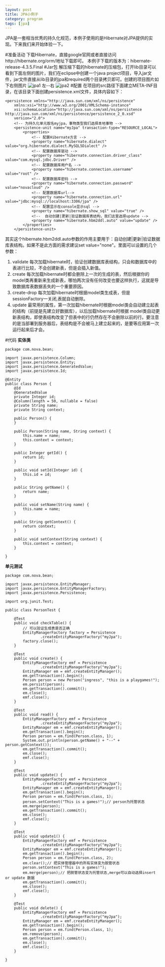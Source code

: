 ```yaml
---
layout: post
title: JPA小例子
category: program
tags: [jpa]
---
```


JPA是一套相当优秀的持久化规范，本例子使用的是Hibernate对JPA提供的实现。下来我们来开始体验一下。

#准备活动
下载Hibernate，直接google官网或者直接访问http://hibernate.org/orm/地址下载即可。
本例子下载的版本为：hibernate-release-4.3.5.Final
#Jar包
解压缩下载的hibernate的压缩包，打开lib目录可以看到下面左侧的图片，我们在eclipse中创建一个java project项目，导入jar文件，jar文件直接从lib目录的jpa和required两个目录拷贝即可。创建的项目图片如下右侧图片
![jpa1](../../images/jpa1.png) 左--右 ![jpa2](../../images/jpa2.png)
#配置
在项目的src路径下面建立META-INF目录，在该目录下面创建persistence.xml文件，具体内容如下：

```  
<persistence xmlns="http://java.sun.com/xml/ns/persistence"
	xmlns:xsi="http://www.w3.org/2001/XMLSchema-instance"
	xsi:schemaLocation="http://java.sun.com/xml/ns/persistence http://java.sun.com/xml/ns/persistence/persistence_2_0.xsd"
	version="2.0">
	<!-- 为持久化单元取名myjpa，事物类型我们选择本地事物 -->
	<persistence-unit name="myJpa" transaction-type="RESOURCE_LOCAL">
		<properties>
			<!-- 配置Hibernate方言 -->
			<property name="hibernate.dialect" value="org.hibernate.dialect.MySQL5Dialect" />
			<!-- 配置数据库驱动 -->
			<property name="hibernate.connection.driver_class" value="com.mysql.jdbc.Driver" />
			<!-- 配置数据库用户名 -->
			<property name="hibernate.connection.username" value="root" />
			<!-- 配置数据库密码 -->
			<property name="hibernate.connection.password" value="novacloud" />
			<!-- 配置数据库url-->
			<property name="hibernate.connection.url" value="jdbc:mysql://localhost:3306/jpa" />
			<!-- 配置显示在console显示sql -->
			<property name="hibernate.show_sql" value="true" />
			<!--  自动创建|更新|验证数据库表结构，我们这里选择update -->
			<property name="hibernate.hbm2ddl.auto" value="update" />
		</properties>
	</persistence-unit>
```

其实这个hibernate.hbm2ddl.auto参数的作用主要用于：自动创建|更新|验证数据库表结构。如果不是此方面的需求建议set value="none"。里面可以设置的几个参数：
1. validate 每次加载hibernate时，验证创建数据库表结构，只会和数据库中的表进行比较，不会创建新表，但是会插入新值。
2. create 每次加载hibernate时都会删除上一次的生成的表，然后根据你的model类再重新来生成新表，哪怕两次没有任何改变也要这样执行，这就是导致数据库表数据丢失的一个重要原因。
3. create-drop 每次加载hibernate时根据model类生成表，但是sessionFactory一关闭,表就自动删除。
4. update 最常用的属性，第一次加载hibernate时根据model类会自动建立起表的结构（前提是先建立好数据库），以后加载hibernate时根据 model类自动更新表结构，即使表结构改变了但表中的行仍然存在不会删除以前的行。要注意的是当部署到服务器后，表结构是不会被马上建立起来的，是要等应用第一次运行起来后才会。

#代码
**实体类**

```
package com.nova.bean;

import javax.persistence.Column;
import javax.persistence.Entity;
import javax.persistence.GeneratedValue;
import javax.persistence.Id;

@Entity
public class Person {
	@Id
	@GeneratedValue
	private Integer id;
	@Column(length = 50, nullable = false)
	private String name;
	private String context;

	public Person() {
	}

	public Person(String name, String context) {
		this.name = name;
		this.context = context;
	}

	public Integer getId() {
		return id;
	}

	public void setId(Integer id) {
		this.id = id;
	}

	public String getName() {
		return name;
	}

	public void setName(String name) {
		this.name = name;
	}

	public String getContext() {
		return context;
	}

	public void setContext(String context) {
		this.context = context;
	}

}

```

**单元测试**

```
package com.nova.bean;

import javax.persistence.EntityManager;
import javax.persistence.EntityManagerFactory;
import javax.persistence.Persistence;

import org.junit.Test;

public class PersonTest {

	@Test
	public void checkTable() {
		// 可以验证生成表是否正确
		EntityManagerFactory factory = Persistence
				.createEntityManagerFactory("myJpa");
		factory.close();
	}

	@Test
	public void create() {
		EntityManagerFactory emf = Persistence
				.createEntityManagerFactory("myJpa");
		EntityManager em = emf.createEntityManager();
		em.getTransaction().begin();
		Person person = new Person("ingress", "this is a playgames!");
		em.persist(person);
		em.getTransaction().commit();
		em.close();
		emf.close();
	}

	@Test
	public void read() {
		EntityManagerFactory emf = Persistence
				.createEntityManagerFactory("myJpa");
		EntityManager em = emf.createEntityManager();
		em.getTransaction().begin();
		Person person = em.find(Person.class, 1);
		System.out.println(person.getName() + "--" + person.getContext());
		em.getTransaction().commit();
		em.close();
		emf.close();
	}

	@Test
	public void update() {
		EntityManagerFactory emf = Persistence
				.createEntityManagerFactory("myJpa");
		EntityManager em = emf.createEntityManager();
		em.getTransaction().begin();
		Person person = em.find(Person.class, 1);
		person.setContext("This is a games!");// person为托管状态
		em.merge(person);
		em.getTransaction().commit();
		em.close();
		emf.close();
	}

	@Test
	public void update1() {
		EntityManagerFactory emf = Persistence
				.createEntityManagerFactory("myJpa");
		EntityManager em = emf.createEntityManager();
		em.getTransaction().begin();
		Person person = em.find(Person.class, 2);
		em.clear();// 把实体管理器中的所有实体变为脱管状态
		person.setContext("This is a games!");
		em.merge(person);// 把脱管状态变为托管状态,merge可以自动选择insert or update 数据
		em.getTransaction().commit();
		em.close();
		emf.close();
	}

	@Test
	public void delete() {
		EntityManagerFactory emf = Persistence
				.createEntityManagerFactory("myJpa");
		EntityManager em = emf.createEntityManager();
		em.getTransaction().begin();
		Person person = em.find(Person.class, 1);
		em.remove(person);
		em.getTransaction().commit();
		em.close();
		emf.close();
	}

}

```